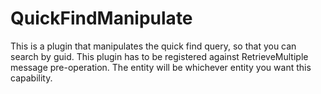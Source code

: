 # QuickFindManipulate

This is a plugin that manipulates the quick find query, so that you can search by guid. This plugin has to be registered against RetrieveMultiple message pre-operation. The entity will be whichever entity you want this capability.
